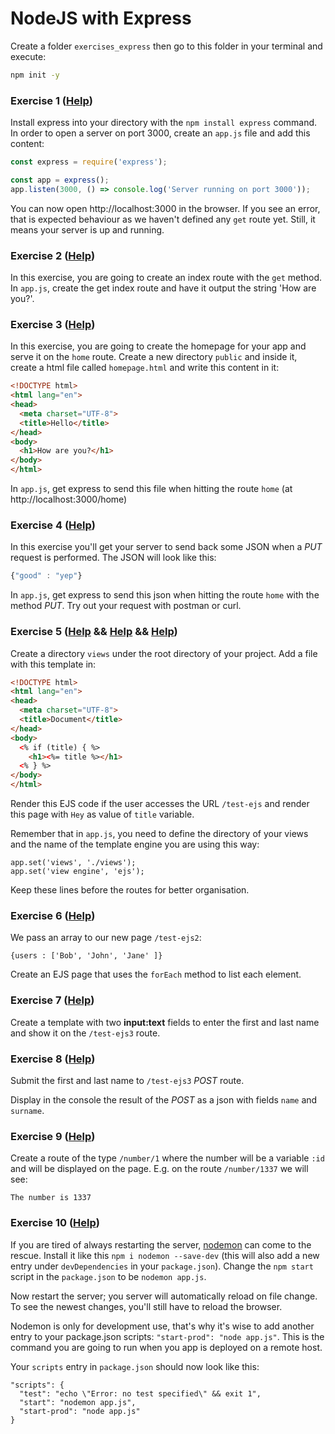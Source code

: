 # NodeJS with Express

Create a folder `exercises_express` then go to this folder in your terminal and execute:

```sh
npm init -y
```

### Exercise 1 ([Help](http://expressjs.com/guide/routing.html))

Install express into your directory with the `npm install express` command.
In order to open a server on port 3000, create an `app.js` file and add this content:

```js
const express = require('express');

const app = express();
app.listen(3000, () => console.log('Server running on port 3000'));
```
You can now open http://localhost:3000 in the browser.
If you see an error, that is expected behaviour as we haven't defined any `get` route yet. Still, it means your server is up and running.

### Exercise 2 ([Help](https://expressjs.com/en/guide/routing.html))
In this exercise, you are going to create an index route with the `get` method.
In `app.js`, create the get index route and have it output the string 'How are you?'.

### Exercise 3 ([Help](http://expressjs.com/fr/4x/api.html#res.sendFile))

In this exercise, you are going to create the homepage for your app and serve it on the `home` route.
Create a new directory `public` and inside it, create a html file called `homepage.html` and write this content in it:

```html
<!DOCTYPE html>
<html lang="en">
<head>
  <meta charset="UTF-8">
  <title>Hello</title>
</head>
<body>
  <h1>How are you?</h1>
</body>
</html>
```

In `app.js`, get express to send this file when hitting the route `home` (at http://localhost:3000/home)

### Exercise 4 ([Help](http://expressjs.com/fr/4x/api.html#res.json))

In this exercise you'll get your server to send back some JSON when a _PUT_ request is performed.
The JSON will look like this:

```js
{"good" : "yep"}
```

In `app.js`, get express to send this json when hitting the route `home` with the method _PUT_.
Try out your request with postman or curl.

### Exercise 5 ([Help](https://ejs.co/) && [Help](http://expressjs.com/guide/using-template-engines.html) && [Help](https://scotch.io/tutorials/use-ejs-to-template-your-node-application))

Create a directory `views` under the root directory of your project. Add a file with this template in:

```html
<!DOCTYPE html>
<html lang="en">
<head>
  <meta charset="UTF-8">
  <title>Document</title>
</head>
<body>
  <% if (title) { %>
    <h1><%= title %></h1>
  <% } %>
</body>
</html>
```
Render this EJS code if the user accesses the URL `/test-ejs` and render this page with `Hey` as value of `title` variable.

Remember that in `app.js`, you need to define the directory of your views and the name of the template engine you are using this way:
```
app.set('views', './views');
app.set('view engine', 'ejs');
```
Keep these lines before the routes for better organisation.

### Exercise 6 ([Help](https://ejs.co/))

We pass an array to our new page `/test-ejs2`:

`{users : ['Bob', 'John', 'Jane' ]}`

Create an EJS page that uses the `forEach` method to list each element.

### Exercise 7 ([Help](https://ejs.co/))

Create a template with two **input:text** fields to enter the first and last name and show it on the `/test-ejs3` route.

### Exercise 8 ([Help](https://github.com/expressjs/body-parser))

Submit the first and last name to `/test-ejs3` _POST_ route.

Display in the console the result of the _POST_ as a json with fields `name` and `surname`.

### Exercise 9 ([Help](http://expressjs.com/en/api.html#req.params))

Create a route of the type `/number/1`  where the number will be a variable `:id` and will be displayed on the page. E.g. on the route `/number/1337` we will see:

```
The number is 1337
```

### Exercise 10 ([Help](https://www.npmjs.com/package/nodemon))

If you are tired of always restarting the server, [nodemon](https://www.npmjs.com/package/nodemon) can come to the rescue.
Install it like this `npm i nodemon --save-dev` (this will also add a new entry under `devDependencies` in your `package.json`).
Change the `npm start` script in the `package.json` to be `nodemon app.js`.

Now restart the server; you server will automatically reload on file change.
To see the newest changes, you'll still have to reload the browser.

Nodemon is only for development use, that's why it's wise to add another entry to your package.json scripts: `"start-prod": "node app.js"`. This is the command you are going to run when you app is deployed on a remote host.

Your `scripts` entry in `package.json` should now look like this:

```
"scripts": {
  "test": "echo \"Error: no test specified\" && exit 1",
  "start": "nodemon app.js",
  "start-prod": "node app.js"
}
```

